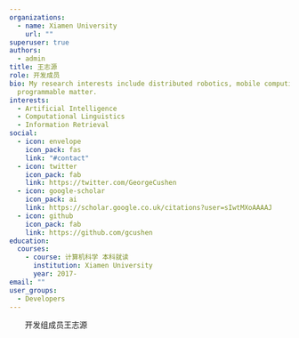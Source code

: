 ```yaml
---
organizations:
  - name: Xiamen University
    url: ""
superuser: true
authors:
  - admin
title: 王志源
role: 开发成员
bio: My research interests include distributed robotics, mobile computing and
  programmable matter.
interests:
  - Artificial Intelligence
  - Computational Linguistics
  - Information Retrieval
social:
  - icon: envelope
    icon_pack: fas
    link: "#contact"
  - icon: twitter
    icon_pack: fab
    link: https://twitter.com/GeorgeCushen
  - icon: google-scholar
    icon_pack: ai
    link: https://scholar.google.co.uk/citations?user=sIwtMXoAAAAJ
  - icon: github
    icon_pack: fab
    link: https://github.com/gcushen
education:
  courses:
    - course: 计算机科学 本科就读
      institution: Xiamen University
      year: 2017-
email: ""
user_groups:
  - Developers
---
```


&emsp;&emsp;开发组成员王志源
<br></br>
<br></br>
<br></br>
<br></br>
